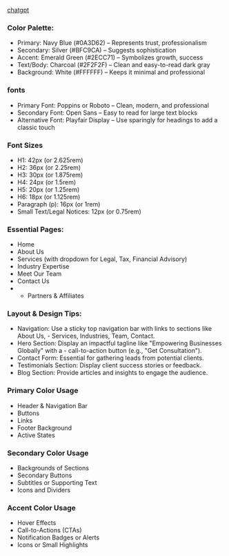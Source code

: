[chatgpt](https://chatgpt.com/c/67109403-ed10-8010-bd10-26f312eb97b4)

### Color Palette:

- Primary: Navy Blue (#0A3D62) – Represents trust, professionalism
- Secondary: Silver (#BFC9CA) – Suggests sophistication
- Accent: Emerald Green (#2ECC71) – Symbolizes growth, success
- Text/Body: Charcoal (#2F2F2F) – Clean and easy-to-read dark gray
- Background: White (#FFFFFF) – Keeps it minimal and professional

### fonts


- Primary Font: Poppins or Roboto – Clean, modern, and professional
- Secondary Font: Open Sans – Easy to read for large text blocks
- Alternative Font: Playfair Display – Use sparingly for headings to add a classic touch

### Font Sizes
- H1: 42px (or 2.625rem)
- H2: 36px (or 2.25rem)
- H3: 30px (or 1.875rem)
- H4: 24px (or 1.5rem)
- H5: 20px (or 1.25rem)
- H6: 18px (or 1.125rem)
- Paragraph (p): 16px (or 1rem)
- Small Text/Legal Notices: 12px (or 0.75rem)


### Essential Pages:

- Home
- About Us
- Services (with dropdown for Legal, Tax, Financial Advisory)
- Industry Expertise
- Meet Our Team
- Contact Us
- - Partners & Affiliates


### Layout & Design Tips:

- Navigation: Use a sticky top navigation bar with links to sections like About Us, - Services, Industries, Team, Contact.
- Hero Section: Display an impactful tagline like "Empowering Businesses Globally" with a - call-to-action button (e.g., "Get Consultation").
- Contact Form: Essential for gathering leads from potential clients.
- Testimonials Section: Display client success stories or feedback.
- Blog Section: Provide articles and insights to engage the audience.



### Primary Color Usage


- Header & Navigation Bar
- Buttons
- Links
- Footer Background
- Active States

### Secondary Color Usage

- Backgrounds of Sections
- Secondary Buttons
- Subtitles or Supporting Text
- Icons and Dividers

### Accent Color Usage

- Hover Effects
- Call-to-Actions (CTAs)
- Notification Badges or Alerts
- Icons or Small Highlights

